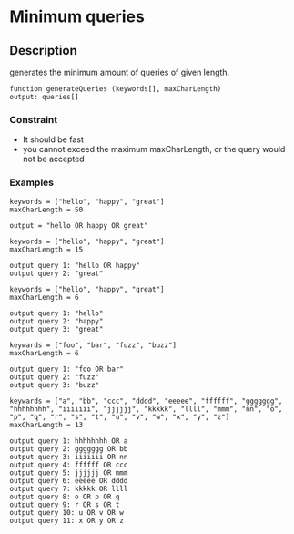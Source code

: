 # Minimum queries

## Description

generates the minimum amount of queries of given length.

```
function generateQueries (keywords[], maxCharLength)
output: queries[]
```

### Constraint

- It should be fast
- you cannot exceed the maximum maxCharLength, or the query would not be accepted

### Examples

```
keywords = ["hello", "happy", "great"]
maxCharLength = 50

output = "hello OR happy OR great"
```

```
keywords = ["hello", "happy", "great"]
maxCharLength = 15

output query 1: "hello OR happy"
output query 2: "great"
```

```
keywords = ["hello", "happy", "great"]
maxCharLength = 6

output query 1: "hello"
output query 2: "happy"
output query 3: "great"
```

```
keywards = ["foo", "bar", "fuzz", "buzz"]
maxCharLength = 6

output query 1: "foo OR bar"
output query 2: "fuzz"
output query 3: "buzz"
```

```
keywards = ["a", "bb", "ccc", "dddd", "eeeee", "ffffff", "ggggggg", "hhhhhhhh", "iiiiiii", "jjjjjj", "kkkkk", "llll", "mmm", "nn", "o", "p", "q", "r", "s", "t", "u", "v", "w", "x", "y", "z"]
maxCharLength = 13

output query 1: hhhhhhhh OR a
output query 2: ggggggg OR bb
output query 3: iiiiiii OR nn
output query 4: ffffff OR ccc
output query 5: jjjjjj OR mmm
output query 6: eeeee OR dddd
output query 7: kkkkk OR llll
output query 8: o OR p OR q
output query 9: r OR s OR t
output query 10: u OR v OR w
output query 11: x OR y OR z
```